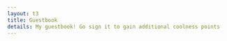 ```yaml
---
layout: t3
title: Guestbook
details: My guestbook! Go sign it to gain additional coolness points
---
```


 <div id="c_widget"></div>
 <script src="/1stylescripts/comment-widget.js"></script>